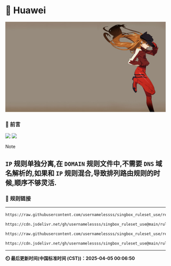 
# 🧸 Huawei
![](https://raw.githubusercontent.com/usernamelessss/picture-bed/main/images/202504042256831.jpg)
### 📣 前言
![](https://shields.io/badge/-移除重复规则-ff69b4) ![](https://shields.io/badge/-IP&nbsp;规则单独存放不与&nbsp;DOMAIN&nbsp;等混合-green)
> [!NOTE]
**`IP` 规则单独分离,在 `DOMAIN` 规则文件中,不需要 `DNS` 域名解析的,如果和 `IP` 规则混合,导致排列路由规则的时候,顺序不够灵活.**
---

###  🔗 规则链接
---

```url
https://raw.githubusercontent.com/usernamelessss/singbox_ruleset_use/refs/heads/main/rule/Huawei/Huawei_No_IP.json
```

```url
https://cdn.jsdelivr.net/gh/usernamelessss/singbox_ruleset_use@main/rule/Huawei/Huawei_No_IP.json
```

```url
https://raw.githubusercontent.com/usernamelessss/singbox_ruleset_use/refs/heads/main/rule/Huawei/Huawei_No_IP.srs
```

```url
https://cdn.jsdelivr.net/gh/usernamelessss/singbox_ruleset_use@main/rule/Huawei/Huawei_No_IP.srs
```

---
**⏲️ 最后更新时间(中国标准时间 (CST))：2025-04-05 00:06:50**